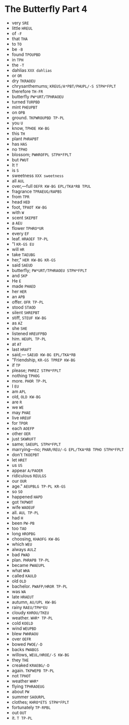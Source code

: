 # The Butterfly Part 4

* very `SRE`
* little `HREUL`
* of `-F`
* that `THA`
* to `TO`
* be `-B`
* found `TPOUPBD`
* in `TPH`
* the `-T`
* dahlias `XXX dahlias`
* or `OR`
* dry `TKRAOEU`
* chrysanthemums; `KREUS/A*PBT/PHUPL/-S STPH*FPLT`
* therefore `TH-FR`
* butterfly `PW*URT/TPHRAOEU`
* turned `TURPBD`
* mint `PHEUPBT`
* on `OPB`
* ground. `TKPWROUPBD TP-PL`
* you `U`
* know, `TPHOE KW-BG`
* this `TH`
* plant `PHRAPBT`
* has `HAS`
* no `TPHO`
* blossom; `PWHROFPL STPH*FPLT`
* but `PWUT`
* It `T`
* is `S`
* sweetness `XXX sweetness`
* all `AUL`
* over,—full `OEFR KW-BG EPL/TKA*RB TPUL`
* fragrance `TPRAEUG/RAPBS`
* from `TPR`
* head `HED`
* foot, `TPAOT KW-BG`
* with `W`
* scent `SKEPBT`
* a `AEU`
* flower `TPHRO*UR`
* every `EF`
* leaf. `HRAOEF TP-PL`
* "I `KR-GS EU`
* will `HR`
* take `TAEUBG`
* her," `HER KW-BG KR-GS`
* said `SAEUD`
* butterfly; `PW*URT/TPHRAOEU STPH*FPLT`
* and `SKP`
* He `E`
* made `PHAED`
* her `HER`
* an `APB`
* offer. `OFR TP-PL`
* stood `STAOD`
* silent `SHREPBT`
* stiff, `STEUF KW-BG`
* as `AZ`
* she `SHE`
* listened `HREUFPBD`
* him. `HEUPL TP-PL`
* at `AT`
* last `HRAFT`
* said,— `SAEUD KW-BG EPL/TKA*RB`
* "Friendship, `KR-GS TPREP KW-BG`
* if `TP`
* please; `PHREZ STPH*FPLT`
* nothing `TPHOG`
* more. `PHOR TP-PL`
* I `EU`
* am `APL`
* old, `OLD KW-BG`
* are `R`
* we `WE`
* may `PHAE`
* live `HREUF`
* for `TPOR`
* each `AOEFP`
* other `OER`
* just `SKWRUFT`
* same; `SAEUPL STPH*FPLT`
* marrying—no; `PHAR/REU/-G EPL/TKA*RB TPHO STPH*FPLT`
* don't `TKOEPBT`
* let `HRET`
* us `US`
* appear `A/PAOER`
* ridiculous `REULGS`
* our `OUR`
* age." `AEUPBLG TP-PL KR-GS`
* so `SO`
* happened `HAPD`
* got `TKPWOT`
* wife `WAOEUF`
* all. `AUL TP-PL`
* had `H`
* been `PW-PB`
* too `TAO`
* long `HROPBG`
* choosing, `KHAOFG KW-BG`
* which `WEU`
* always `AULZ`
* bad `PWAD`
* plan. `PHRAPB TP-PL`
* became `PWAEUPL`
* what `WHA`
* called `KAULD`
* old `OLD`
* bachelor. `PWAFP/HROR TP-PL`
* was `WA`
* late `HRAEUT`
* autumn, `AU/UPL KW-BG`
* rainy `RAEU/TPH*EU`
* cloudy `KHROU/TKEU`
* weather. `WHR* TP-PL`
* cold `KOELD`
* wind `WEUPBD`
* blew `PWHRAOU`
* over `OEFR`
* bowed `PWOE/-D`
* backs `PWABGS`
* willows, `WEUL/HROE/-S KW-BG`
* they `THE`
* creaked `KRAEBG/-D`
* again. `TKPWEPB TP-PL`
* not `TPHOT`
* weather `WHR*`
* flying `TPHRAOEUG`
* about `PW`
* summer `SAOURPL`
* clothes; `KHRO*ETS STPH*FPLT`
* fortunately `TP-RPBL`
* out `OUT`
* it. `T TP-PL`
